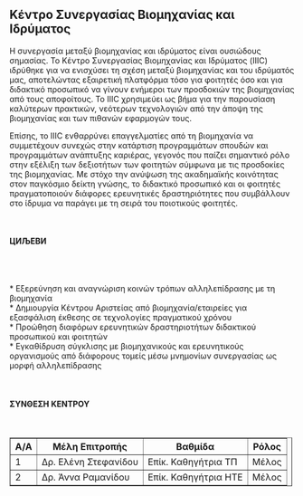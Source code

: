 <h2>Κέντρο Συνεργασίας Βιομηχανίας και Ιδρύματος</h2>
<p>Η συνεργασία μεταξύ βιομηχανίας και ιδρύματος είναι ουσιώδους σημασίας. Το Κέντρο Συνεργασίας Βιομηχανίας και Ιδρύματος (IIIC) ιδρύθηκε για να ενισχύσει τη σχέση μεταξύ βιομηχανίας και του ιδρύματός μας, αποτελώντας εξαιρετική πλατφόρμα τόσο για φοιτητές όσο και για διδακτικό προσωπικό να γίνουν ενήμεροι των προσδοκιών της βιομηχανίας από τους αποφοίτους. Το IIIC χρησιμεύει ως βήμα για την παρουσίαση καλύτερων πρακτικών, νεότερων τεχνολογιών από την άποψη της βιομηχανίας και των πιθανών εφαρμογών τους.</p>
<p>Επίσης, το IIIC ενθαρρύνει επαγγελματίες από τη βιομηχανία να συμμετέχουν συνεχώς στην κατάρτιση προγραμμάτων σπουδών και προγραμμάτων ανάπτυξης καριέρας, γεγονός που παίζει σημαντικό ρόλο στην εξέλιξη των δεξιοτήτων των φοιτητών σύμφωνα με τις προσδοκίες της βιομηχανίας. Με στόχο την ανύψωση της ακαδημαϊκής κοινότητας στον παγκόσμιο δείκτη γνώσης, το διδακτικό προσωπικό και οι φοιτητές πραγματοποιούν διάφορες ερευνητικές δραστηριότητες που συμβάλλουν στο ίδρυμα να παράγει με τη σειρά του ποιοτικούς φοιτητές.</p>
<br/>
<font colour="blue">
<h4>ЦИЉЕВИ</h4>
</font>
<br/>
<br/>
<p>* Εξερεύνηση και αναγνώριση κοινών τρόπων αλληλεπίδρασης με τη βιομηχανία<br/>
* Δημιουργία Κέντρου Αριστείας από βιομηχανία/εταιρείες για εξασφάλιση έκθεσης σε τεχνολογίες πραγματικού χρόνου<br/>
* Προώθηση διαφόρων ερευνητικών δραστηριοτήτων διδακτικού προσωπικού και φοιτητών<br/>
* Εγκαθίδρυση σύγκλισης με βιομηχανικούς και ερευνητικούς οργανισμούς από διάφορους τομείς μέσω μνημονίων συνεργασίας ως μορφή αλληλεπίδρασης<br/>
</p>
<br/>
<font colour="blue">
<h4>ΣΥΝΘΕΣΗ ΚΕΝΤΡΟΥ</h4>
</font>
<br/>
<table border="1" style="width:500px">
<tr><th>Α/Α</th><th>Μέλη Επιτροπής</th><th>Βαθμίδα</th><th>Ρόλος</th></tr>
<tr><td>1</td><td>Δρ. Ελένη Στεφανίδου</td><td>Επίκ. Καθηγήτρια ΤΠ</td><td>Μέλος</td></tr>
<tr><td>2</td><td>Δρ. Άννα Ραμανίδου</td><td>Επίκ. Καθηγήτρια ΗΤΕ</td><td>Μέλος</td></tr>
</table>
</div>

